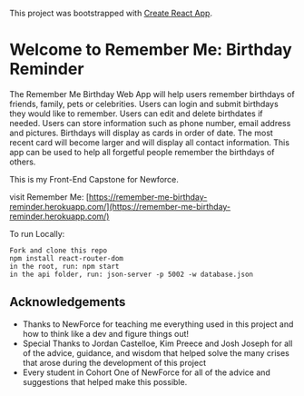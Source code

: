 This project was bootstrapped with [Create React App](https://github.com/facebook/create-react-app).

# Welcome to Remember Me: Birthday Reminder

The Remember Me Birthday Web App will help users remember birthdays of friends, family, pets or celebrities. Users can login and submit birthdays they would like to remember. Users can edit and delete birthdates if needed. Users can store information such as phone number, email address and pictures. Birthdays will display as cards in order of date. The most recent card will become larger and will display all contact information. This app can be used to help all forgetful people remember the birthdays of others.

This is my Front-End Capstone for Newforce.

visit Remember Me: [https://remember-me-birthday-reminder.herokuapp.com/](https://remember-me-birthday-reminder.herokuapp.com/)

To run Locally:
``````````
Fork and clone this repo 
npm install react-router-dom 
in the root, run: npm start
in the api folder, run: json-server -p 5002 -w database.json
```````````

## Acknowledgements

* Thanks to NewForce for teaching me everything used in this project and how to think like a dev and figure things out!
* Special Thanks to Jordan Castelloe, Kim Preece and Josh Joseph for all of the advice, guidance, and wisdom that helped solve the many crises that arose during the development of this project
* Every student in Cohort One of NewForce for all of the advice and suggestions that helped make this possible.
